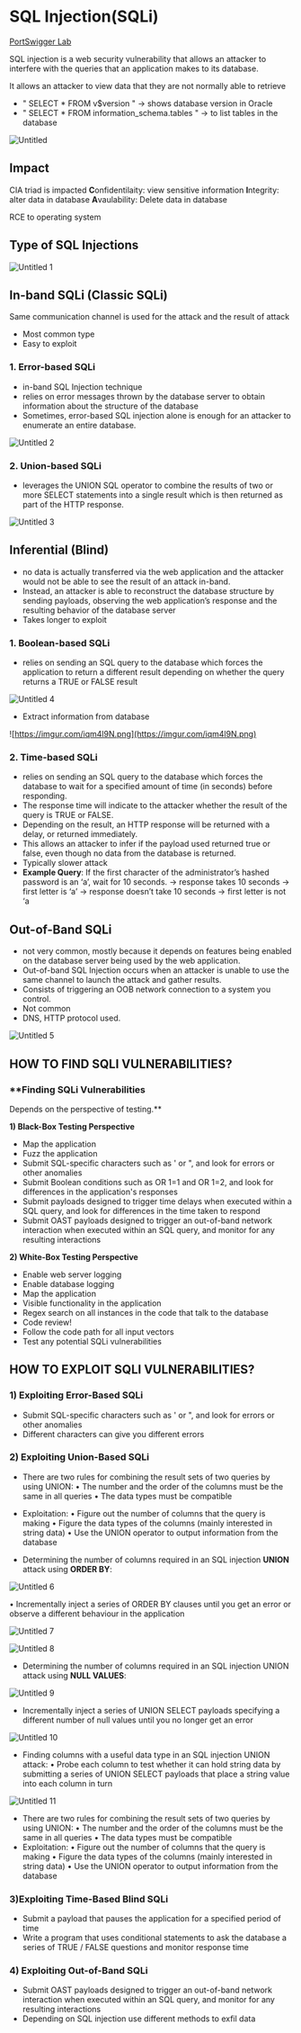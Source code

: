 # SQL Injection(SQLi)

[PortSwigger Lab](SQL%20Injection(SQLi)%2062d95bf98e564611b0846ece5df951ca/PortSwigger%20Lab%2030c6fc0b0fc740a2870ac594c470821a.md)

SQL injection is a web security vulnerability that allows an attacker to interfere with the queries that an application makes to its database.

It allows an attacker to view data that they are not normally able to retrieve

- " SELECT * FROM v$version " → shows database version in Oracle
- " SELECT * FROM information_schema.tables  " → to list tables in the database

![Untitled](https://user-images.githubusercontent.com/87711310/205446962-457c75dc-7b49-49a4-9eae-c18825a25bfa.png)


## Impact

CIA triad is impacted
**C**onfidentilaity: view sensitive information
**I**ntegrity: alter data in database
**A**vaulability: Delete data in database

RCE to operating system

## Type of SQL Injections

![Untitled 1](https://user-images.githubusercontent.com/87711310/205446983-20f0c2a3-ee95-403f-8fe7-2fbc299ad4e3.png)

## In-band SQLi (Classic SQLi)

Same communication channel is used for the attack and the result of attack 

- Most common type
- Easy to exploit

### 1. Error-based SQLi

- in-band SQL Injection technique
- relies on error messages thrown by the database server to obtain information about the structure of the database
- Sometimes, error-based SQL injection alone is enough for an attacker to enumerate an entire database.

![Untitled 2](https://user-images.githubusercontent.com/87711310/205447004-2a15a713-27e6-4029-9c1a-8d23b92b9e2e.png)

### 2. Union-based SQLi

- leverages the UNION SQL operator to combine the results of two or more SELECT statements into a single result which is then returned as part of the HTTP response.

![Untitled 3](https://user-images.githubusercontent.com/87711310/205447005-75d8b05f-b173-48f0-9602-a6511486f3fe.png)

## Inferential (Blind)

- no data is actually transferred via the web application and the attacker would not be able to see the result of an attack in-band.
- Instead, an attacker is able to reconstruct the database structure by sending payloads, observing the web application’s response and the resulting behavior of the database server
- Takes longer to exploit

### 1. Boolean-based SQLi

- relies on sending an SQL query to the database which forces the application to return a different result depending on whether the query returns a TRUE or FALSE result

![Untitled 4](https://user-images.githubusercontent.com/87711310/205447011-c8e1fd45-5e00-4b68-9db4-7c35ad068099.png)

- Extract information from database

![https://imgur.com/iqm4l9N.png](https://imgur.com/iqm4l9N.png)

### 2. Time-based SQLi

- relies on sending an SQL query to the database which forces the database to wait for a specified amount of time (in seconds) before responding.
- The response time will indicate to the attacker whether the result of the query is TRUE or FALSE.
- Depending on the result, an HTTP response will be returned with a delay, or returned immediately.
- This allows an attacker to infer if the payload used returned true or false, even though no data from the database is returned.
- Typically slower attack
- **Example Query**:
If the first character of the administrator’s hashed password is an ‘a’, wait for 10
seconds.
→ response takes 10 seconds → first letter is ‘a’
→ response doesn’t take 10 seconds → first letter is not ‘a

## Out-of-Band SQLi

- not very common, mostly because it depends on features being enabled on the database server being used by the web application.
- Out-of-band SQL Injection occurs when an attacker is unable to use the same channel to launch the attack and gather results.
- Consists of triggering an OOB network connection to a system you control.
- Not common
- DNS, HTTP protocol used.

![Untitled 5](https://user-images.githubusercontent.com/87711310/205447180-6c05b902-8271-46e5-8781-a5856971aedc.png)

## **HOW TO FIND SQLI VULNERABILITIES?**

### **Finding SQLi Vulnerabilities
Depends on the perspective of testing.**

**1) Black-Box Testing Perspective**

- Map the application
- Fuzz the application
- Submit SQL-specific characters such as ' or ", and look for
errors or other anomalies
- Submit Boolean conditions such as OR 1=1 and OR 1=2,
and look for differences in the application's responses
- Submit payloads designed to trigger time delays when
executed within a SQL query, and look for differences in
the time taken to respond
- Submit OAST payloads designed to trigger an out-of-band
network interaction when executed within an SQL query,
and monitor for any resulting interactions

**2) White-Box Testing Perspective**

- Enable web server logging
- Enable database logging
- Map the application
- Visible functionality in the application
- Regex search on all instances in the code that talk to
the database
- Code review!
- Follow the code path for all input vectors
- Test any potential SQLi vulnerabilities

## **HOW TO EXPLOIT SQLI VULNERABILITIES?**

### **1) Exploiting Error-Based SQLi**

- Submit SQL-specific characters such as ' or ", and look for errors or other anomalies
- Different characters can give you different errors

### 2) Exploiting Union-Based SQLi

- There are two rules for combining the result sets of two queries by using UNION:
   • The number and the order of the columns must be the same in all queries
   • The data types must be compatible
- Exploitation:
• Figure out the number of columns that the query is making
• Figure the data types of the columns (mainly interested in string data)
• Use the UNION operator to output information from the database

- Determining the number of columns required in an SQL injection **UNION** attack using **ORDER BY**:

![Untitled 6](https://user-images.githubusercontent.com/87711310/205447184-99eaf92f-dea0-452e-a2cc-102db3c32a9b.png)

• Incrementally inject a series of ORDER BY clauses until you get an error or observe a
different behaviour in the application

![Untitled 7](https://user-images.githubusercontent.com/87711310/205447227-f5607657-dc6b-470e-a456-dfb539331282.png)


![Untitled 8](https://user-images.githubusercontent.com/87711310/205447231-a67c5ede-9e06-4e17-9a24-867edbbe6019.png)

- Determining the number of columns required in an SQL injection UNION attack using **NULL VALUES**:

![Untitled 9](https://user-images.githubusercontent.com/87711310/205447266-bae4c0df-6b5f-46d1-9ef9-4ff68abae10f.png)

- Incrementally inject a series of UNION SELECT payloads specifying a different number of null  values until you no longer get an error

![Untitled 10](https://user-images.githubusercontent.com/87711310/205447270-f688a481-2fa6-4e7d-a9c7-c5f9e3d351ac.png)

- Finding columns with a useful data type in an SQL injection UNION attack:
 • Probe each column to test whether it can hold string data by submitting a series of UNION SELECT payloads that place a string value into each column in turn

![Untitled 11](https://user-images.githubusercontent.com/87711310/205447272-aff048b0-aa80-40c1-8131-6927e01b9712.png)

- There are two rules for combining the result sets of two queries by using UNION:
   • The number and the order of the columns must be the same in all queries
   • The data types must be compatible
- Exploitation:
• Figure out the number of columns that the query is making
• Figure the data types of the columns (mainly interested in string data)
• Use the UNION operator to output information from the database

### 3)Exploiting Time-Based Blind SQLi

- Submit a payload that pauses the application for a specified period of time
- Write a program that uses conditional statements to ask the database a series of TRUE / FALSE questions and monitor response time

### 4) Exploiting Out-of-Band SQLi

- Submit OAST payloads designed to trigger an out-of-band network interaction when executed within an SQL query, and monitor for any resulting interactions
- Depending on SQL injection use different methods to exfil data
